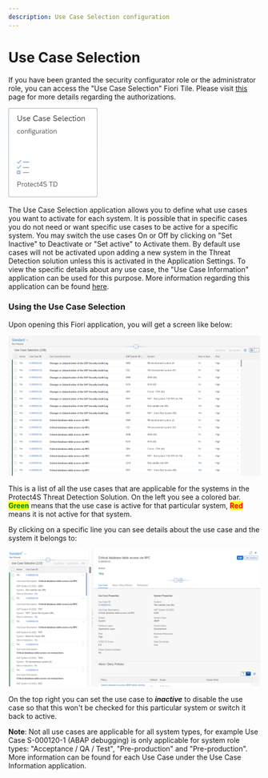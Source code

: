 ```yaml
---
description: Use Case Selection configuration
---
```


# Use Case Selection

If you have been granted the security configurator role or the administrator role, you can access the "Use Case Selection" Fiori Tile. Please visit [this](system-configuration-fiori-application/users-and-authorizations/authorizations.md) page for more details regarding the authorizations.

![Use case Selection Configuration Fiori Application](<../.gitbook/assets/image (63) (1) (1) (1) (1).png>)

The Use Case Selection application allows you to define what use cases you want to activate for each system. It is possible that in specific cases you do not need or want specific use cases to be active for a specific system. You may switch the use cases On or Off by clicking on "Set Inactive" to Deactivate or "Set active" to Activate them. By default use cases will not be activated upon adding a new system in the Threat Detection solution unless this is activated in the Application Settings. To view the specific details about any use case, the "Use Case Information" application can be used for this purpose. More information regarding this application can be found [here](../application-usage/use-case-information.md).

### Using the Use Case Selection

Upon opening this Fiori application, you will get a screen like below:

![Use Case Selection overview](<../.gitbook/assets/image (76) (1).png>)

This is a list of all the use cases that are applicable for the systems in the Protect4S Threat Detection Solution. On the left you see a colored bar. <mark style="color:green;">**Green**</mark> means that the use case is active for that particular system, <mark style="color:red;">**Red**</mark> means it is not active for that system.

By clicking on a specific line you can see details about the use case and the system it belongs to:&#x20;

![Use Case settings](<../.gitbook/assets/image (61) (1) (1).png>)

On the top right you can set the use case to _**inactive**_ to disable the use case so that this won't be checked for this particular system or switch it back to active.

**Note**: Not all use cases are applicable for all system types, for example Use Case S-000120-1 (ABAP debugging) is only applicable for system role types: "Acceptance / QA / Test", "Pre-production" and "Pre-production". \
More information can be found for each Use Case under the Use Case Information application.
